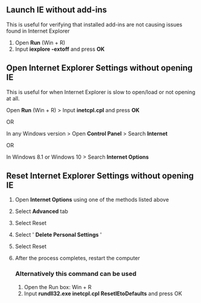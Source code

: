 ## Launch IE without add-ins   
   
This is useful for verifying that installed add-ins are not causing issues found in Internet Explorer   
 
1. Open **Run**  (Win + R)  
2. Input **iexplore -extoff**  and press **OK**
 
## Open Internet Explorer Settings without opening IE   
 
This is useful for when Internet Explorer is slow to open/load or not opening at all.   
 
Open **Run**  (Win + R) &gt; Input **inetcpl.cpl**  and press **OK**    
  
OR   
  
In any Windows version &gt; Open **Control Panel**  &gt; Search **Internet**    
  
OR   
   
In Windows 8.1 or Windows 10 &gt; Search **Internet Options**    
 
## Reset Internet Explorer Settings without opening IE   
 
1. Open **Internet Options**  using one of the methods listed above  
2. Select **Advanced**  tab  
3. Select Reset  
4. Select &#39; **Delete Personal Settings** &#39;  
5. Select Reset  
6. After the process completes, restart the computer    
   

	### Alternatively this command can be used   
 
	1. Open the Run box: Win + R  
	2. Input **rundll32.exe inetcpl.cpl ResetIEtoDefaults**  and press OK    
